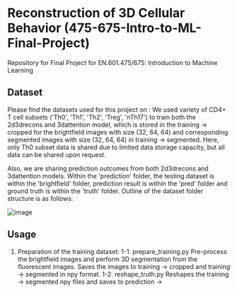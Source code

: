 # Reconstruction of 3D Cellular Behavior (475-675-Intro-to-ML-Final-Project)
Repository for Final Project for EN.601.475/675: Introduction to Machine Learning

## Dataset
Please find the datasets used for this project on :
We used variety of CD4+ T cell subsets ('Th0', 'Th1', 'Th2', 'Treg', 'nTh17') to train both the 2d3drecons and 3dattention model, which is stored in the training -> cropped for the brightfield images with size (32, 64, 64) and corresponding segmented images with size (32, 64, 64) in training -> segmented. Here, only Th0 subset data is shared due to limited data storage capacity, but all data can be shared upon request.

Also, we are sharing prediction outcomes from both 2d3drecons and 3dattention models. Within the 'prediction' folder, the testing dataset is within the 'brightfield' folder, prediction result is within the 'pred' folder and ground truth is within the 'truth' folder.
Outline of the dataset folder structure is as follows:

![image](https://github.com/user-attachments/assets/30f11c7c-95ee-49e2-9103-a3dbea2b969c)


## Usage
1. Preparation of the training dataset:
1-1. prepare_training.py
     Pre-process the brightfield images and perform 3D segmentation from the fluorescent images. Saves the images to training -> cropped and training -> segmented in npy format.
1-2. reshape_truth.py
     Reshapes the training -> segmented npy files and saves to prediction ->
